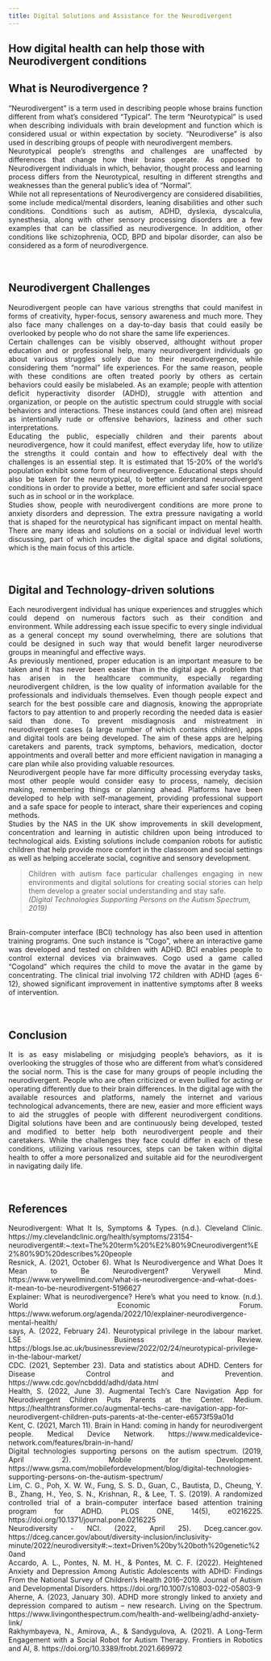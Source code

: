 ```yaml
---
title: Digital Solutions and Assistance for the Neurodivergent
---
```


## How digital health can help those with Neurodivergent conditions




## What is Neurodivergence ?

<div align = "justify">
“Neurodivergent” is a term used in describing people whose brains function different from what’s considered “Typical”. The term “Neurotypical” is used when describing individuals with brain development and function which is considered usual or within expectation by society. “Neurodiverse” is also used in describing groups of people with neurodivergent members.
<br/>
Neurotypical people’s strengths and challenges are unaffected by differences that change how their brains operate. As opposed to Neurodivergent individuals in which, behavior, thought process and learning process differs from the Neurotypical, resulting in different strengths and weaknesses than the general public’s idea of “Normal”.
<br/>
While not all representations of Neurodivergency are considered disabilities, some include medical/mental disorders, leaning disabilities and other such conditions. Conditions such as autism, ADHD, dyslexia, dyscalculia, synesthesia, along with other sensory processing disorders are a few examples that can be classified as neurodivergence. In addition, other conditions like schizophrenia, OCD, BPD and bipolar disorder, can also be considered as a form of neurodivergence.
</div>
<br/><br/>

## Neurodivergent Challenges

<div align = "justify">
Neurodivergent people can have various strengths that could manifest in forms of creativity, hyper-focus, sensory awareness and much more. They also face many challenges on a day-to-day basis that could easily be overlooked by people who do not share the same life experiences.
<br/>
Certain challenges can be visibly observed, althought without proper education and or professional help, many neurodivergent individuals go about various struggles solely due to their neurodivergence, while considering them “normal” life experiences. For the same reason, people with these conditions are often treated poorly by others as certain behaviors could easily be mislabeled. As an example; people with attention deficit hyperactivity disorder (ADHD), struggle with attention and organization, or people on the autistic spectrum could struggle with social behaviors and interactions. These instances could (and often are) misread as intentionally rude or offensive behaviors, laziness and other such interpretations.
<br/>
Educating the public, especially children and their parents about neurodivergence, how it could manifest, effect everyday life, how to utilize the strengths it could contain and how to effectively deal with the challenges is an essential step. It is estimated that 15-20% of the world’s population exhibit some form of neurodivergence. Educational steps should also be taken for the neurotypical, to better understand neurodivergent conditions in order to provide a better, more efficient and safer social space such as in school or in the workplace.
<br/>
Studies show, people with neurodivergent conditions are more prone to anxiety disorders and depression. The extra pressure navigating a world that is shaped for the neurotypical has significant impact on mental health. There are many ideas and solutions on a social or individual level worth discussing, part of which incudes the digital space and digital solutions, which is the main focus of this article.
</div>
<br/><br/>

## Digital and Technology-driven solutions

<div align = "justify">
Each neurodivergent individual has unique experiences and struggles which could depend on numerous factors such as their condition and environment. While addressing each issue specific to every single individual as a general concept my sound overwhelming, there are solutions that could be designed in such way that would benefit larger neurodiverse groups in meaningful and effective ways.
<br/>
As previously mentioned, proper education is an important measure to be taken and it has never been easier than in the digital age.  A problem that has arisen in the healthcare community, especially regarding neurodivergent children, is the low quality of information available for the professionals and individuals themselves. Even though people expect and search for the best possible care and diagnosis, knowing the appropriate factors to pay attention to and properly recording the needed data is easier said than done. To prevent misdiagnosis and mistreatment in neurodivergent cases (a large number of which contains children), apps and digital tools are being developed. The aim of these apps are helping caretakers and parents, track symptoms, behaviors, medication, doctor appointments and overall better and more efficient navigation in managing a care plan while also providing valuable resources.
<br/>
Neurodivergent people have far more difficulty processing everyday tasks, most other people would consider easy to process, namely, decision making, remembering things or planning ahead. Platforms have been developed to help with self-management, providing professional support and a safe space for people to interact, share their experiences and coping methods.
<br/>
Studies by the NAS in the UK show improvements in skill development, concentration and learning in autistic children upon being introduced to technological aids. Existing solutions include companion robots for autistic children that help provide more comfort in the classroom and social settings as well as helping accelerate social, cognitive and sensory development.</div>
<blockquote>
<div align = "justify">Children with autism face particular challenges engaging in new environments and digital solutions for creating social stories can help them develop a greater social understanding and stay safe.</div>
<cite>(Digital Technologies Supporting Persons on the Autism Spectrum, 2019)</cite>
</blockquote>
<br/>
<div align = "justify">
Brain-computer interface (BCI) technology has also been used in attention training programs. One such instance is “Cogo”, where an interactive game was developed and tested on children with ADHD. BCI enables people to control external devices via brainwaves. Cogo used a game called “Cogoland” which requires the child to move the avatar in the game by concentrating. The clinical trial involving 172 children with ADHD (ages 6-12), showed significant improvement in inattentive symptoms after 8 weeks of intervention.
</div>
<br/><br/>

## Conclusion

<div align = "justify">
It is as easy mislabeling or misjudging people’s behaviors, as it is overlooking the struggles of those who are different from what’s considered the social norm. This is the case for many groups of people including the neurodivergent. People who are often criticized or even bullied for acting or operating differently due to their brain differences. In the digital age with the available resources and platforms, namely the internet and various technological advancements, there are new, easier and more efficient ways to aid the struggles of people with different neurodivergent conditions. Digital solutions have been and are continuously being developed, tested and modified to better help both neurodivergent people and their caretakers. While the challenges they face could differ in each of these conditions, utilizing various resources, steps can be taken within digital health to offer a more personalized and suitable aid for the neurodivergent in navigating daily life.
</div>
<br/><br/>

## References

<div align = "justify">
Neurodivergent: What It Is, Symptoms & Types. (n.d.). Cleveland Clinic. https://my.clevelandclinic.org/health/symptoms/23154-neurodivergent#:~:text=The%20term%20%E2%80%9Cneurodivergent%E2%80%9D%20describes%20people
‌<br/>
Resnick, A. (2021, October 6). What Is Neurodivergence and What Does It Mean to Be Neurodivergent? Verywell Mind. https://www.verywellmind.com/what-is-neurodivergence-and-what-does-it-mean-to-be-neurodivergent-5196627
‌<br/>
Explainer: What is neurodivergence? Here’s what you need to know. (n.d.). World Economic Forum. https://www.weforum.org/agenda/2022/10/explainer-neurodivergence-mental-health/
‌<br/>
says, A. (2022, February 24). Neurotypical privilege in the labour market. LSE Business Review. https://blogs.lse.ac.uk/businessreview/2022/02/24/neurotypical-privilege-in-the-labour-market/
‌<br/>
CDC. (2021, September 23). Data and statistics about ADHD. Centers for Disease Control and Prevention. https://www.cdc.gov/ncbddd/adhd/data.html
<br/>
Health, S. (2022, June 3). Augmental Tech’s Care Navigation App for Neurodivergent Children Puts Parents at the Center. Medium. https://healthtransformer.co/augmental-techs-care-navigation-app-for-neurodivergent-children-puts-parents-at-the-center-e6573f59a01d
‌<br/>
Kent, C. (2021, March 11). Brain in Hand: coming in handy for neurodivergent people. Medical Device Network. https://www.medicaldevice-network.com/features/brain-in-hand/
<br/>
Digital technologies supporting persons on the autism spectrum. (2019, April 2). Mobile for Development. https://www.gsma.com/mobilefordevelopment/blog/digital-technologies-supporting-persons-on-the-autism-spectrum/
‌<br/>
Lim, C. G., Poh, X. W. W., Fung, S. S. D., Guan, C., Bautista, D., Cheung, Y. B., Zhang, H., Yeo, S. N., Krishnan, R., & Lee, T. S. (2019). A randomized controlled trial of a brain-computer interface based attention training program for ADHD. PLOS ONE, 14(5), e0216225. https://doi.org/10.1371/journal.pone.0216225
<br/>
Neurodiversity - NCI. (2022, April 25). Dceg.cancer.gov. https://dceg.cancer.gov/about/diversity-inclusion/inclusivity-minute/2022/neurodiversity#:~:text=Driven%20by%20both%20genetic%20and
‌<br/>
Accardo, A. L., Pontes, N. M. H., & Pontes, M. C. F. (2022). Heightened Anxiety and Depression Among Autistic Adolescents with ADHD: Findings From the National Survey of Children’s Health 2016–2019. Journal of Autism and Developmental Disorders. https://doi.org/10.1007/s10803-022-05803-9
<br/>
Aherne, A. (2023, January 30). ADHD more strongly linked to anxiety and depression compared to autism – new research. Living on the Spectrum. https://www.livingonthespectrum.com/health-and-wellbeing/adhd-anxiety-link/
‌<br/>
Rakhymbayeva, N., Amirova, A., & Sandygulova, A. (2021). A Long-Term Engagement with a Social Robot for Autism Therapy. Frontiers in Robotics and AI, 8. https://doi.org/10.3389/frobt.2021.669972
‌</div>
‌
‌
‌

‌
